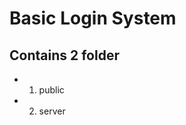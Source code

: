 Basic Login System
==================

Contains 2 folder 
-----------------
* 1. public
* 2. server
